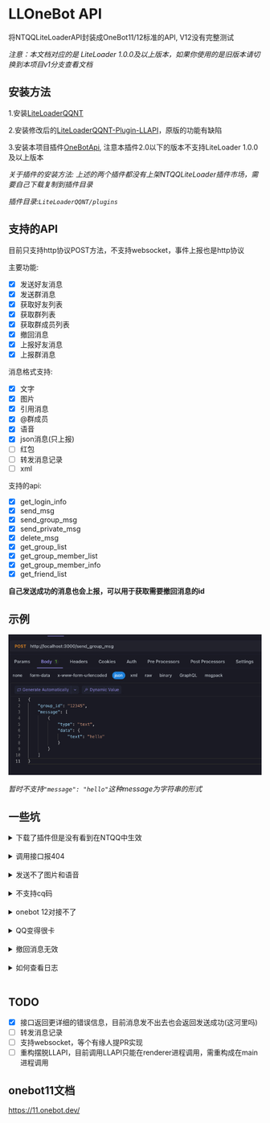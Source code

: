 # LLOneBot API


将NTQQLiteLoaderAPI封装成OneBot11/12标准的API, V12没有完整测试

*注意：本文档对应的是 LiteLoader 1.0.0及以上版本，如果你使用的是旧版本请切换到本项目v1分支查看文档*

## 安装方法

1.安装[LiteLoaderQQNT](https://liteloaderqqnt.github.io/guide/install.html)

2.安装修改后的[LiteLoaderQQNT-Plugin-LLAPI](https://github.com/linyuchen/LiteLoaderQQNT-Plugin-LLAPI/releases)，原版的功能有缺陷

3.安装本项目插件[OneBotApi](https://github.com/linyuchen/LiteLoaderQQNT-OneBotApi/releases/), 注意本插件2.0以下的版本不支持LiteLoader 1.0.0及以上版本

*关于插件的安装方法: 上述的两个插件都没有上架NTQQLiteLoader插件市场，需要自己下载复制到插件目录*

*插件目录:`LiteLoaderQQNT/plugins`*

## 支持的API

目前只支持http协议POST方法，不支持websocket，事件上报也是http协议

主要功能:
- [x] 发送好友消息
- [x] 发送群消息
- [x] 获取好友列表
- [x] 获取群列表
- [x] 获取群成员列表
- [x] 撤回消息
- [x] 上报好友消息
- [x] 上报群消息

消息格式支持:
- [x] 文字
- [x] 图片
- [x] 引用消息
- [x] @群成员
- [x] 语音
- [x] json消息(只上报)
- [ ] 红包
- [ ] 转发消息记录
- [ ] xml

支持的api:
- [x] get_login_info
- [x] send_msg
- [x] send_group_msg
- [x] send_private_msg
- [x] delete_msg
- [x] get_group_list
- [x] get_group_member_list
- [x] get_group_member_info
- [x] get_friend_list

**自己发送成功的消息也会上报，可以用于获取需要撤回消息的id**

## 示例

![](doc/image/example.jpg)

*暂时不支持`"message": "hello"`这种message为字符串的形式*

## 一些坑

<details>
    <summary>下载了插件但是没有看到在NTQQ中生效</summary>
<br/>
    检查是否下载的是插件release的版本，如果是源码的话需要自行编译。依然不生效请查阅<a href="https://liteloaderqqnt.github.io/guide/plugins.html">LiteLoaderQQNT的文档</a>
</details>
<br/>

<details>
    <summary>调用接口报404</summary>
<br/>
    目前没有支持全部的onebot规范接口，请检查是否调用了不支持的接口，并且所有接口都只支持POST方法，调用GET方法会报404
</details>
<br/>

<details>
    <summary>发送不了图片和语音</summary>
<br/>
    检查当前操作用户是否有LiteLoaderQQNT/data/LLOneBot的写入权限，如Windows把QQ上安装到C盘有可能会出现无权限导致发送失败
</details>
<br/>

<details>
    <summary>不支持cq码</summary>
<br/>
    cq码已经过时了，没有支持的打算(主要是我不用这玩意儿，加上我懒)
</details>
<br/>

<details>
    <summary>onebot 12对接不了</summary>
<br/>
    onebot 12只写了部分兼容，没有完整测试，不保证能用，慎用
</details>
<br/>

<details>
    <summary>QQ变得很卡</summary>
<br/>
    这是你的群特别多导致的，因为启动后会批量获取群成员列表，获取完之后就正常了
</details>
<br/>

<details>
    <summary>撤回消息无效</summary>
<br/>
    如果接口调用的传的`message`是number类型会导致精度丢失，使用string类型可解决，详情见<a href="https://github.com/linyuchen/LiteLoaderQQNT-OneBotApi/issues/17">issue#17</a>
</details>
<br/>

<details>
    <summary>如何查看日志</summary>
<br/>
    LiteLoaderQQNT/data/LLOneBot/*.log
</details>
<br/>

## TODO

- [x] 接口返回更详细的错误信息，目前消息发不出去也会返回发送成功(这河里吗)
- [ ] 转发消息记录 
- [ ] 支持websocket，等个有缘人提PR实现
- [ ] 重构摆脱LLAPI，目前调用LLAPI只能在renderer进程调用，需重构成在main进程调用

## onebot11文档
<https://11.onebot.dev/>
